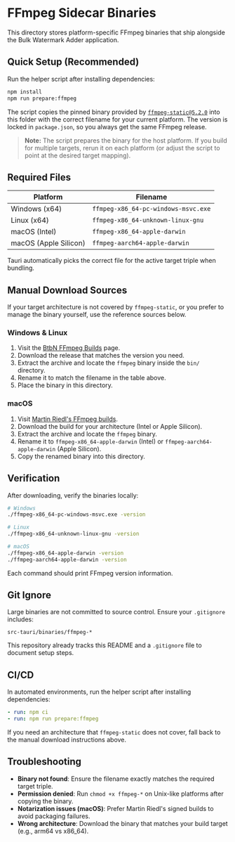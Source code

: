 # FFmpeg Sidecar Binaries

This directory stores platform-specific FFmpeg binaries that ship alongside the Bulk Watermark Adder application.

## Quick Setup (Recommended)

Run the helper script after installing dependencies:

```bash
npm install
npm run prepare:ffmpeg
```

The script copies the pinned binary provided by [`ffmpeg-static@5.2.0`](https://www.npmjs.com/package/ffmpeg-static) into this folder with the correct filename for your current platform. The version is locked in `package.json`, so you always get the same FFmpeg release.

> **Note:** The script prepares the binary for the host platform. If you build for multiple targets, rerun it on each platform (or adjust the script to point at the desired target mapping).

## Required Files

| Platform | Filename |
|----------|----------|
| Windows (x64) | `ffmpeg-x86_64-pc-windows-msvc.exe` |
| Linux (x64) | `ffmpeg-x86_64-unknown-linux-gnu` |
| macOS (Intel) | `ffmpeg-x86_64-apple-darwin` |
| macOS (Apple Silicon) | `ffmpeg-aarch64-apple-darwin` |

Tauri automatically picks the correct file for the active target triple when bundling.

## Manual Download Sources

If your target architecture is not covered by `ffmpeg-static`, or you prefer to manage the binary yourself, use the reference sources below.

### Windows & Linux

1. Visit the [BtbN FFmpeg Builds](https://github.com/BtbN/FFmpeg-Builds/releases) page.
2. Download the release that matches the version you need.
3. Extract the archive and locate the `ffmpeg` binary inside the `bin/` directory.
4. Rename it to match the filename in the table above.
5. Place the binary in this directory.

### macOS

1. Visit [Martin Riedl's FFmpeg builds](https://ffmpeg.martin-riedl.de/).
2. Download the build for your architecture (Intel or Apple Silicon).
3. Extract the archive and locate the `ffmpeg` binary.
4. Rename it to `ffmpeg-x86_64-apple-darwin` (Intel) or `ffmpeg-aarch64-apple-darwin` (Apple Silicon).
5. Copy the renamed binary into this directory.

## Verification

After downloading, verify the binaries locally:

```bash
# Windows
./ffmpeg-x86_64-pc-windows-msvc.exe -version

# Linux
./ffmpeg-x86_64-unknown-linux-gnu -version

# macOS
./ffmpeg-x86_64-apple-darwin -version
./ffmpeg-aarch64-apple-darwin -version
```

Each command should print FFmpeg version information.

## Git Ignore

Large binaries are not committed to source control. Ensure your `.gitignore` includes:

```
src-tauri/binaries/ffmpeg-*
```

This repository already tracks this README and a `.gitignore` file to document setup steps.

## CI/CD

In automated environments, run the helper script after installing dependencies:

```yaml
- run: npm ci
- run: npm run prepare:ffmpeg
```

If you need an architecture that `ffmpeg-static` does not cover, fall back to the manual download instructions above.

## Troubleshooting

- **Binary not found**: Ensure the filename exactly matches the required target triple.
- **Permission denied**: Run `chmod +x ffmpeg-*` on Unix-like platforms after copying the binary.
- **Notarization issues (macOS)**: Prefer Martin Riedl's signed builds to avoid packaging failures.
- **Wrong architecture**: Download the binary that matches your build target (e.g., arm64 vs x86_64).
